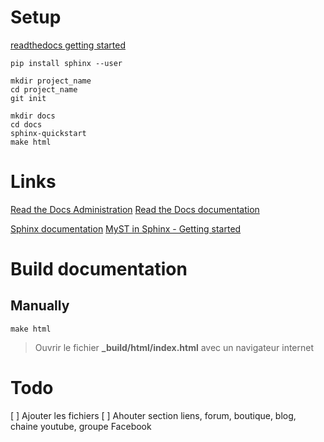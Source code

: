 # Setup

[readthedocs getting started](https://docs.readthedocs.io/en/stable/intro/getting-started-with-sphinx.html)

	pip install sphinx --user
	
	mkdir project_name
	cd project_name
	git init
	
	mkdir docs
	cd docs
	sphinx-quickstart
	make html

# Links

[Read the Docs Administration](https://readthedocs.org/)
[Read the Docs documentation](https://docs.readthedocs.io/en/stable/index.html)

[Sphinx documentation](https://www.sphinx-doc.org/en/master/)
[MyST in Sphinx - Getting started](https://myst-parser.readthedocs.io/en/latest/sphinx/intro.html)

# Build documentation

## Manually

	make html
	
> Ouvrir le fichier **_build/html/index.html** avec un navigateur internet

# Todo

[ ] Ajouter les fichiers
[ ] Ahouter section liens, forum, boutique, blog, chaine youtube, groupe Facebook
